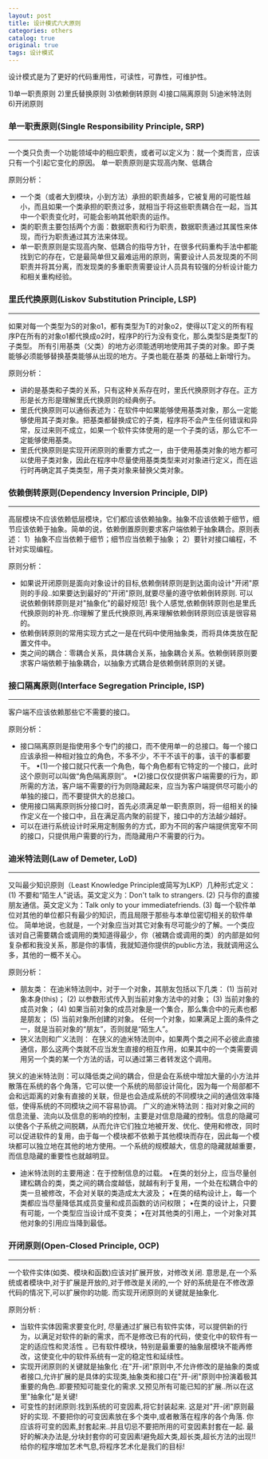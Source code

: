 ```yaml
---
layout: post
title: 设计模式六大原则
categories: others
catalog: true
original: true
tags: 设计模式
---
```


设计模式是为了更好的代码重用性，可读性，可靠性，可维护性。 

1)单一职责原则
2)里氏替换原则
3)依赖倒转原则
4)接口隔离原则
5)迪米特法则
6)开闭原则

### 单一职责原则(Single Responsibility Principle, SRP)
--------
一个类只负责一个功能领域中的相应职责，或者可以定义为：就一个类而言，应该只有一个引起它变化的原因。
单一职责原则是实现高内聚、低耦合

原则分析：
* 一个类（或者大到模块，小到方法）承担的职责越多，它被复用的可能性越小，而且如果一个类承担的职责过多，就相当于将这些职责耦合在一起，当其中一个职责变化时，可能会影响其他职责的运作。 
* 类的职责主要包括两个方面：数据职责和行为职责，数据职责通过其属性来体现，而行为职责通过其方法来体现。
* 单一职责原则是实现高内聚、低耦合的指导方针，在很多代码重构手法中都能找到它的存在，它是最简单但又最难运用的原则，需要设计人员发现类的不同职责并将其分离，而发现类的多重职责需要设计人员具有较强的分析设计能力和相关重构经验。 

### 里氏代换原则(Liskov Substitution Principle, LSP)
--------
如果对每一个类型为S的对象o1，都有类型为T的对象o2，使得以T定义的所有程序P在所有的对象o1都代换成o2时，程序P的行为没有变化，那么类型S是类型T的子类型。
所有引用基类（父类）的地方必须能透明地使用其子类的对象。即子类能够必须能够替换基类能够从出现的地方。子类也能在基类 的基础上新增行为。

原则分析：
* 讲的是基类和子类的关系，只有这种关系存在时，里氏代换原则才存在。正方形是长方形是理解里氏代换原则的经典例子。
* 里氏代换原则可以通俗表述为：在软件中如果能够使用基类对象，那么一定能够使用其子类对象。把基类都替换成它的子类，程序将不会产生任何错误和异常，反过来则不成立，如果一个软件实体使用的是一个子类的话，那么它不一定能够使用基类。
* 里氏代换原则是实现开闭原则的重要方式之一，由于使用基类对象的地方都可以使用子类对象，因此在程序中尽量使用基类类型来对对象进行定义，而在运行时再确定其子类类型，用子类对象来替换父类对象。

### 依赖倒转原则(Dependency Inversion  Principle, DIP)
--------
高层模块不应该依赖低层模块，它们都应该依赖抽象。抽象不应该依赖于细节，细节应该依赖于抽象。简单的说，依赖倒置原则要求客户端依赖于抽象耦合。原则表述：
1）抽象不应当依赖于细节；细节应当依赖于抽象；
2）要针对接口编程，不针对实现编程。

原则分析：
* 如果说开闭原则是面向对象设计的目标,依赖倒转原则是到达面向设计"开闭"原则的手段..如果要达到最好的"开闭"原则,就要尽量的遵守依赖倒转原则. 可以说依赖倒转原则是对"抽象化"的最好规范! 我个人感觉,依赖倒转原则也是里氏代换原则的补充..你理解了里氏代换原则,再来理解依赖倒转原则应该是很容易的。
* 依赖倒转原则的常用实现方式之一是在代码中使用抽象类，而将具体类放在配置文件中。 
* 类之间的耦合：零耦合关系，具体耦合关系，抽象耦合关系。依赖倒转原则要求客户端依赖于抽象耦合，以抽象方式耦合是依赖倒转原则的关键。

### 接口隔离原则(Interface  Segregation Principle, ISP)
--------
客户端不应该依赖那些它不需要的接口。

原则分析：
* 接口隔离原则是指使用多个专门的接口，而不使用单一的总接口。每一个接口应该承担一种相对独立的角色，不多不少，不干不该干的事，该干的事都要干。
 •(1)一个接口就只代表一个角色，每个角色都有它特定的一个接口，此时这个原则可以叫做“角色隔离原则”。 
 •(2)接口仅仅提供客户端需要的行为，即所需的方法，客户端不需要的行为则隐藏起来，应当为客户端提供尽可能小的单独的接口，而不要提供大的总接口。 
* 使用接口隔离原则拆分接口时，首先必须满足单一职责原则，将一组相关的操作定义在一个接口中，且在满足高内聚的前提下，接口中的方法越少越好。
* 可以在进行系统设计时采用定制服务的方式，即为不同的客户端提供宽窄不同的接口，只提供用户需要的行为，而隐藏用户不需要的行为。

### 迪米特法则(Law of  Demeter, LoD)
--------
又叫最少知识原则（Least Knowledge Principle或简写为LKP）几种形式定义：
(1) 不要和“陌生人”说话。英文定义为：Don't talk to strangers.
(2) 只与你的直接朋友通信。英文定义为：Talk only to your immediatefriends.
(3) 每一个软件单位对其他的单位都只有最少的知识，而且局限于那些与本单位密切相关的软件单位。
简单地说，也就是，一个对象应当对其它对象有尽可能少的了解。一个类应该对自己需要耦合或调用的类知道得最少，你（被耦合或调用的类）的内部是如何复杂都和我没关系，那是你的事情，我就知道你提供的public方法，我就调用这么多，其他的一概不关心。

原则分析：
* 朋友类：
在迪米特法则中，对于一个对象，其朋友包括以下几类：
(1) 当前对象本身(this)；
(2) 以参数形式传入到当前对象方法中的对象；
(3) 当前对象的成员对象；
(4) 如果当前对象的成员对象是一个集合，那么集合中的元素也都是朋友；
(5) 当前对象所创建的对象。
任何一个对象，如果满足上面的条件之一，就是当前对象的“朋友”，否则就是“陌生人”。
* 狭义法则和广义法则：
在狭义的迪米特法则中，如果两个类之间不必彼此直接通信，那么这两个类就不应当发生直接的相互作用，如果其中的一个类需要调用另一个类的某一个方法的话，可以通过第三者转发这个调用。 

狭义的迪米特法则：可以降低类之间的耦合，但是会在系统中增加大量的小方法并散落在系统的各个角落，它可以使一个系统的局部设计简化，因为每一个局部都不会和远距离的对象有直接的关联，但是也会造成系统的不同模块之间的通信效率降低，使得系统的不同模块之间不容易协调。
广义的迪米特法则：指对对象之间的信息流量、流向以及信息的影响的控制，主要是对信息隐藏的控制。信息的隐藏可以使各个子系统之间脱耦，从而允许它们独立地被开发、优化、使用和修改，同时可以促进软件的复用，由于每一个模块都不依赖于其他模块而存在，因此每一个模块都可以独立地在其他的地方使用。一个系统的规模越大，信息的隐藏就越重要，而信息隐藏的重要性也就越明显。
* 迪米特法则的主要用途：在于控制信息的过载。
•在类的划分上，应当尽量创建松耦合的类，类之间的耦合度越低，就越有利于复用，一个处在松耦合中的类一旦被修改，不会对关联的类造成太大波及；
•在类的结构设计上，每一个类都应当尽量降低其成员变量和成员函数的访问权限；
•在类的设计上，只要有可能，一个类型应当设计成不变类；
•在对其他类的引用上，一个对象对其他对象的引用应当降到最低。

### 开闭原则(Open-Closed Principle, OCP)
--------
一个软件实体(如类、模块和函数)应该对扩展开放，对修改关闭. 意思是,在一个系统或者模块中,对于扩展是开放的,对于修改是关闭的,一个 好的系统是在不修改源代码的情况下,可以扩展你的功能. 而实现开闭原则的关键就是抽象化.

原则分析 :

* 当软件实体因需求要变化时, 尽量通过扩展已有软件实体，可以提供新的行为，以满足对软件的新的需求，而不是修改已有的代码，使变化中的软件有一定的适应性和灵活性 。已有软件模块，特别是最重要的抽象层模块不能再修改，这使变化中的软件系统有一定的稳定性和延续性。
* 实现开闭原则的关键就是抽象化 :在"开-闭"原则中,不允许修改的是抽象的类或者接口,允许扩展的是具体的实现类,抽象类和接口在"开-闭"原则中扮演着极其重要的角色..即要预知可能变化的需求.又预见所有可能已知的扩展..所以在这里"抽象化"是关键!
* 可变性的封闭原则:找到系统的可变因素,将它封装起来. 这是对"开-闭"原则最好的实现. 不要把你的可变因素放在多个类中,或者散落在程序的各个角落. 你应该将可变的因素,封套起来..并且切忌不要把所用的可变因素封套在一起. 最好的解决办法是,分块封套你的可变因素!避免超大类,超长类,超长方法的出现!!给你的程序增加艺术气息,将程序艺术化是我们的目标!
